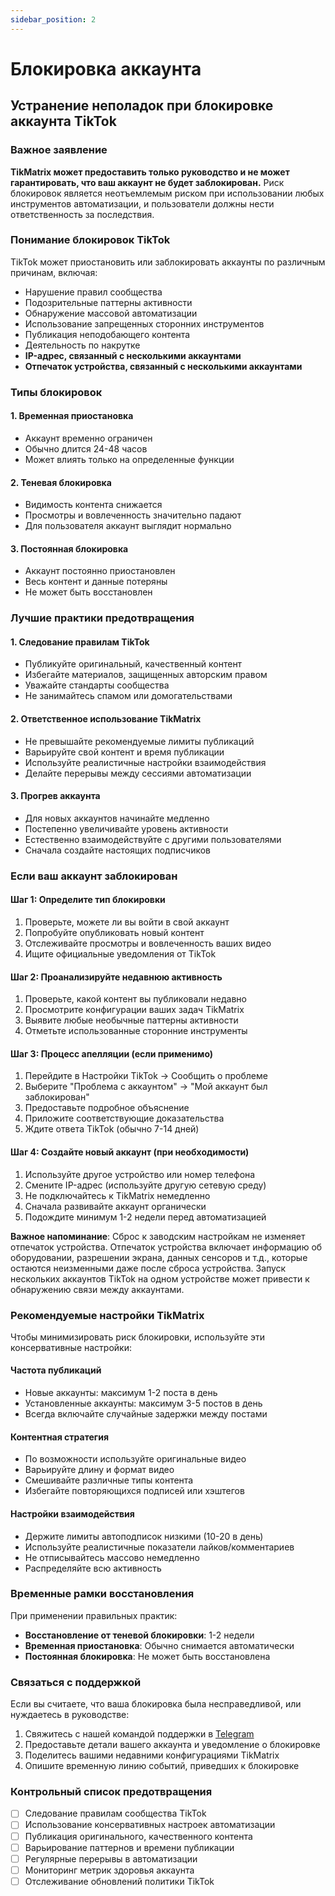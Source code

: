```yaml
---
sidebar_position: 2
---
```


# Блокировка аккаунта

## Устранение неполадок при блокировке аккаунта TikTok

### Важное заявление

**TikMatrix может предоставить только руководство и не может гарантировать, что ваш аккаунт не будет заблокирован.** Риск блокировок является неотъемлемым риском при использовании любых инструментов автоматизации, и пользователи должны нести ответственность за последствия.

### Понимание блокировок TikTok

TikTok может приостановить или заблокировать аккаунты по различным причинам, включая:

- Нарушение правил сообщества
- Подозрительные паттерны активности
- Обнаружение массовой автоматизации
- Использование запрещенных сторонних инструментов
- Публикация неподобающего контента
- Деятельность по накрутке
- **IP-адрес, связанный с несколькими аккаунтами**
- **Отпечаток устройства, связанный с несколькими аккаунтами**

### Типы блокировок

#### 1. Временная приостановка

- Аккаунт временно ограничен
- Обычно длится 24-48 часов
- Может влиять только на определенные функции

#### 2. Теневая блокировка

- Видимость контента снижается
- Просмотры и вовлеченность значительно падают
- Для пользователя аккаунт выглядит нормально

#### 3. Постоянная блокировка

- Аккаунт постоянно приостановлен
- Весь контент и данные потеряны
- Не может быть восстановлен

### Лучшие практики предотвращения

#### 1. Следование правилам TikTok

- Публикуйте оригинальный, качественный контент
- Избегайте материалов, защищенных авторским правом
- Уважайте стандарты сообщества
- Не занимайтесь спамом или домогательствами

#### 2. Ответственное использование TikMatrix

- Не превышайте рекомендуемые лимиты публикаций
- Варьируйте свой контент и время публикации
- Используйте реалистичные настройки взаимодействия
- Делайте перерывы между сессиями автоматизации

#### 3. Прогрев аккаунта

- Для новых аккаунтов начинайте медленно
- Постепенно увеличивайте уровень активности
- Естественно взаимодействуйте с другими пользователями
- Сначала создайте настоящих подписчиков

### Если ваш аккаунт заблокирован

#### Шаг 1: Определите тип блокировки

1. Проверьте, можете ли вы войти в свой аккаунт
2. Попробуйте опубликовать новый контент
3. Отслеживайте просмотры и вовлеченность ваших видео
4. Ищите официальные уведомления от TikTok

#### Шаг 2: Проанализируйте недавнюю активность

1. Проверьте, какой контент вы публиковали недавно
2. Просмотрите конфигурации ваших задач TikMatrix
3. Выявите любые необычные паттерны активности
4. Отметьте использованные сторонние инструменты

#### Шаг 3: Процесс апелляции (если применимо)

1. Перейдите в Настройки TikTok → Сообщить о проблеме
2. Выберите "Проблема с аккаунтом" → "Мой аккаунт был заблокирован"
3. Предоставьте подробное объяснение
4. Приложите соответствующие доказательства
5. Ждите ответа TikTok (обычно 7-14 дней)

#### Шаг 4: Создайте новый аккаунт (при необходимости)

1. Используйте другое устройство или номер телефона
2. Смените IP-адрес (используйте другую сетевую среду)
3. Не подключайтесь к TikMatrix немедленно
4. Сначала развивайте аккаунт органически
5. Подождите минимум 1-2 недели перед автоматизацией

**Важное напоминание**: Сброс к заводским настройкам не изменяет отпечаток устройства. Отпечаток устройства включает информацию об оборудовании, разрешении экрана, данных сенсоров и т.д., которые остаются неизменными даже после сброса устройства. Запуск нескольких аккаунтов TikTok на одном устройстве может привести к обнаружению связи между аккаунтами.

### Рекомендуемые настройки TikMatrix

Чтобы минимизировать риск блокировки, используйте эти консервативные настройки:

#### Частота публикаций

- Новые аккаунты: максимум 1-2 поста в день
- Установленные аккаунты: максимум 3-5 постов в день
- Всегда включайте случайные задержки между постами

#### Контентная стратегия

- По возможности используйте оригинальные видео
- Варьируйте длину и формат видео
- Смешивайте различные типы контента
- Избегайте повторяющихся подписей или хэштегов

#### Настройки взаимодействия

- Держите лимиты автоподписок низкими (10-20 в день)
- Используйте реалистичные показатели лайков/комментариев
- Не отписывайтесь массово немедленно
- Распределяйте всю активность

### Временные рамки восстановления

При применении правильных практик:

- **Восстановление от теневой блокировки**: 1-2 недели
- **Временная приостановка**: Обычно снимается автоматически
- **Постоянная блокировка**: Не может быть восстановлена

### Связаться с поддержкой

Если вы считаете, что ваша блокировка была несправедливой, или нуждаетесь в руководстве:

1. Свяжитесь с нашей командой поддержки в [Telegram](https://t.me/tikmatrix_agent_bot)
2. Предоставьте детали вашего аккаунта и уведомление о блокировке
3. Поделитесь вашими недавними конфигурациями TikMatrix
4. Опишите временную линию событий, приведших к блокировке

### Контрольный список предотвращения

- [ ] Следование правилам сообщества TikTok
- [ ] Использование консервативных настроек автоматизации
- [ ] Публикация оригинального, качественного контента
- [ ] Варьирование паттернов и времени публикации
- [ ] Регулярные перерывы в автоматизации
- [ ] Мониторинг метрик здоровья аккаунта
- [ ] Отслеживание обновлений политики TikTok
